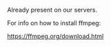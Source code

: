Already present on our servers.

For info on how to install ffmpeg:

https://ffmpeg.org/download.html